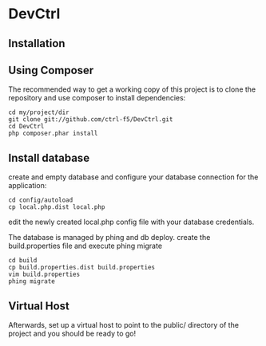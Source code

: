 DevCtrl
=======================

Installation
------------

Using Composer
----------------------------
The recommended way to get a working copy of this project is to clone the repository
and use composer to install dependencies:

    cd my/project/dir
    git clone git://github.com/ctrl-f5/DevCtrl.git
    cd DevCtrl
    php composer.phar install

Install database
----------------
create and empty database and configure your database connection for the application:

    cd config/autoload
    cp local.php.dist local.php

edit the newly created local.php config file with your database credentials.

The database is managed by phing and db deploy.
create the build.properties file and execute phing migrate

    cd build
    cp build.properties.dist build.properties
    vim build.properties
    phing migrate

Virtual Host
------------
Afterwards, set up a virtual host to point to the public/ directory of the
project and you should be ready to go!
